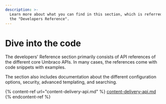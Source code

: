 ```yaml
---
description: >-
  Learn more about what you can find in this section, which is referred to as
  the "Developers Reference".
---
```


# Dive into the code

The developers' Reference section primarily consists of API references of the different core Umbraco APIs. In many cases, the references come with code snippets with examples.

The section also includes documentation about the different configuration options, security, advanced templating, and searching.

{% content-ref url="content-delivery-api.md" %}
[content-delivery-api.md](content-delivery-api.md)
{% endcontent-ref %}

